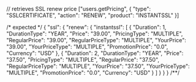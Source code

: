 // retrieves SSL renew price
["users.getPricing", {
  "type": "SSLCERTIFICATE",
  "action": "RENEW",
  "product": "INSTANTSSL"
}]

/* expected */
{
  "ssl": {
    "renew": {
      "instantssl": [
        {
          "Duration": 1,
          "DurationType": "YEAR",
          "Price": "39.00",
          "PricingType": "MULTIPLE",
          "RegularPrice": "39.00",
          "RegularPriceType": "MULTIPLE",
          "YourPrice": "39.00",
          "YourPriceType": "MULTIPLE",
          "PromotionPrice": "0.0",
          "Currency": "USD"
        },
        {
          "Duration": 2,
          "DurationType": "YEAR",
          "Price": "37.50",
          "PricingType": "MULTIPLE",
          "RegularPrice": "37.50",
          "RegularPriceType": "MULTIPLE",
          "YourPrice": "37.50",
          "YourPriceType": "MULTIPLE",
          "PromotionPrice": "0.0",
          "Currency": "USD"
        }
      ]
    }
  }
}
/**/